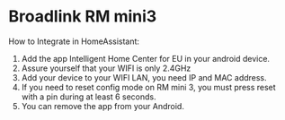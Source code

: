 # Broadlink RM mini3

How to Integrate in HomeAssistant:

1. Add the app Intelligent Home Center for EU in your android device.
2. Assure yourself that your WIFI is only 2.4GHz
3. Add your device to your WIFI LAN, you need IP and MAC address.
4. If you need to reset config mode on RM mini 3, you must press reset with a pin during at least 6 seconds.
5. You can remove the app from your Android.
